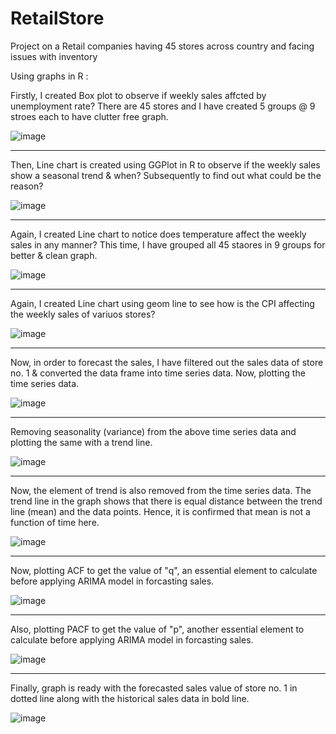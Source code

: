 # RetailStore
Project on a Retail companies having 45 stores across country and facing issues with inventory

Using graphs in R :

Firstly, I created Box plot to observe if weekly sales affcted by unemployment rate? There are 45 stores and I have created 5 groups @ 9 stroes each to have clutter free graph. 

![image](https://user-images.githubusercontent.com/116080504/197348901-b8e7f62a-b311-4fb5-890e-3105571313e1.png)

----------------------------------------------------------------------------------------------------------------------------------------------

Then, Line chart is created using GGPlot in R to observe if the weekly sales show a seasonal trend & when? Subsequently
to find out what could be the reason?

![image](https://user-images.githubusercontent.com/116080504/197349287-3a951fa7-0c65-4bec-aa8f-5fe99a1596d5.png)

----------------------------------------------------------------------------------------------------------------------------------------------

Again, I created Line chart to notice does temperature affect the weekly sales in any manner? This time, I have grouped all 45 staores in 9 groups for better & clean graph.

![image](https://user-images.githubusercontent.com/116080504/197349373-f7988699-3248-4a2a-b982-020be7a78f5d.png)

----------------------------------------------------------------------------------------------------------------------------------------------

Again, I created Line chart using geom line to see how is the CPI affecting the weekly sales of variuos stores?

![image](https://user-images.githubusercontent.com/116080504/197349701-68873a6e-4796-4bf7-a19b-2ddce7dc4d61.png)

----------------------------------------------------------------------------------------------------------------------------------------------

Now, in order to forecast the sales, I have filtered out the sales data of store no. 1 & converted the data frame into time series data.
Now, plotting the time series data.

![image](https://user-images.githubusercontent.com/116080504/197350366-d47cbced-3a62-4f87-8ae4-2d4f43e84c22.png)

----------------------------------------------------------------------------------------------------------------------------------------------

Removing seasonality (variance) from the above time series data and plotting the same with a trend line.

![image](https://user-images.githubusercontent.com/116080504/197350513-0520be2a-f3f5-431a-88a3-049c1ee757df.png)

----------------------------------------------------------------------------------------------------------------------------------------------

Now, the element of trend is also removed from the time series data. The trend line in the graph shows that there is equal distance between the trend line (mean) and the data points. Hence, it is confirmed that mean is not a function of time here.

![image](https://user-images.githubusercontent.com/116080504/197350596-198a56c7-175a-4d98-b7a8-5ee00fbfe821.png)

----------------------------------------------------------------------------------------------------------------------------------------------

Now, plotting ACF to get the value of "q", an essential element to calculate before applying ARIMA model in forcasting sales.

![image](https://user-images.githubusercontent.com/116080504/197350836-5bd5990d-8b91-4c34-87b7-bd22ee93470c.png)

----------------------------------------------------------------------------------------------------------------------------------------------
Also, plotting PACF to get the value of "p", another essential element to calculate before applying ARIMA model in forcasting sales.

![image](https://user-images.githubusercontent.com/116080504/197350989-81a3bd90-cc42-4225-baf8-47beee933fab.png)

----------------------------------------------------------------------------------------------------------------------------------------------
Finally, graph is ready with the forecasted sales value of store no. 1 in dotted line along with the historical sales data in bold line.

![image](https://user-images.githubusercontent.com/116080504/197351660-210f5bae-a5af-412b-8645-41e957d68e7f.png)






